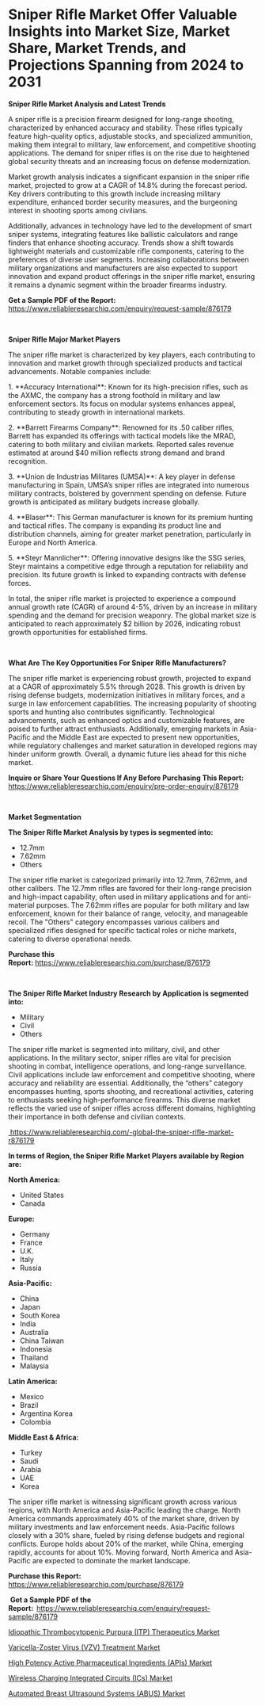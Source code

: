 <p><h1>Sniper Rifle Market Offer Valuable Insights into Market Size, Market Share, Market Trends, and Projections Spanning from 2024 to 2031</h1></p><p><strong>Sniper Rifle Market Analysis and Latest Trends</strong></p>
<p><p>A sniper rifle is a precision firearm designed for long-range shooting, characterized by enhanced accuracy and stability. These rifles typically feature high-quality optics, adjustable stocks, and specialized ammunition, making them integral to military, law enforcement, and competitive shooting applications. The demand for sniper rifles is on the rise due to heightened global security threats and an increasing focus on defense modernization.</p><p>Market growth analysis indicates a significant expansion in the sniper rifle market, projected to grow at a CAGR of 14.8% during the forecast period. Key drivers contributing to this growth include increasing military expenditure, enhanced border security measures, and the burgeoning interest in shooting sports among civilians. </p><p>Additionally, advances in technology have led to the development of smart sniper systems, integrating features like ballistic calculators and range finders that enhance shooting accuracy. Trends show a shift towards lightweight materials and customizable rifle components, catering to the preferences of diverse user segments. Increasing collaborations between military organizations and manufacturers are also expected to support innovation and expand product offerings in the sniper rifle market, ensuring it remains a dynamic segment within the broader firearms industry.</p></p>
<p><strong>Get a Sample PDF of the Report:&nbsp;</strong> <a href="https://www.reliableresearchiq.com/enquiry/request-sample/876179?utm_campaign=1404&utm_medium=2&utm_source=Github&utm_content=ia&utm_term=11102024&utm_id=sniper-rifle">https://www.reliableresearchiq.com/enquiry/request-sample/876179</a></p>
<p>&nbsp;</p>
<p><strong>Sniper Rifle Major Market Players</strong></p>
<p><p>The sniper rifle market is characterized by key players, each contributing to innovation and market growth through specialized products and tactical advancements. Notable companies include:</p><p>1. **Accuracy International**: Known for its high-precision rifles, such as the AXMC, the company has a strong foothold in military and law enforcement sectors. Its focus on modular systems enhances appeal, contributing to steady growth in international markets.</p><p>2. **Barrett Firearms Company**: Renowned for its .50 caliber rifles, Barrett has expanded its offerings with tactical models like the MRAD, catering to both military and civilian markets. Reported sales revenue estimated at around $40 million reflects strong demand and brand recognition.</p><p>3. **Union de Industrias Militares (UMSA)**: A key player in defense manufacturing in Spain, UMSA’s sniper rifles are integrated into numerous military contracts, bolstered by government spending on defense. Future growth is anticipated as military budgets increase globally.</p><p>4. **Blaser**: This German manufacturer is known for its premium hunting and tactical rifles. The company is expanding its product line and distribution channels, aiming for greater market penetration, particularly in Europe and North America.</p><p>5. **Steyr Mannlicher**: Offering innovative designs like the SSG series, Steyr maintains a competitive edge through a reputation for reliability and precision. Its future growth is linked to expanding contracts with defense forces.</p><p>In total, the sniper rifle market is projected to experience a compound annual growth rate (CAGR) of around 4-5%, driven by an increase in military spending and the demand for precision weaponry. The global market size is anticipated to reach approximately $2 billion by 2026, indicating robust growth opportunities for established firms.</p></p>
<p>&nbsp;</p>
<p><strong>What Are The Key Opportunities For Sniper Rifle Manufacturers?</strong></p>
<p><p>The sniper rifle market is experiencing robust growth, projected to expand at a CAGR of approximately 5.5% through 2028. This growth is driven by rising defense budgets, modernization initiatives in military forces, and a surge in law enforcement capabilities. The increasing popularity of shooting sports and hunting also contributes significantly. Technological advancements, such as enhanced optics and customizable features, are poised to further attract enthusiasts. Additionally, emerging markets in Asia-Pacific and the Middle East are expected to present new opportunities, while regulatory challenges and market saturation in developed regions may hinder uniform growth. Overall, a dynamic future lies ahead for this niche market.</p></p>
<p><strong>Inquire or Share Your Questions If Any Before Purchasing This Report:</strong> <a href="https://www.reliableresearchiq.com/enquiry/pre-order-enquiry/876179?utm_campaign=1404&utm_medium=2&utm_source=Github&utm_content=ia&utm_term=11102024&utm_id=sniper-rifle">https://www.reliableresearchiq.com/enquiry/pre-order-enquiry/876179</a></p>
<p>&nbsp;</p>
<p><strong>Market Segmentation</strong></p>
<p><strong>The Sniper Rifle Market Analysis by types is segmented into:</strong></p>
<p><ul><li>12.7mm</li><li>7.62mm</li><li>Others</li></ul></p>
<p><p>The sniper rifle market is categorized primarily into 12.7mm, 7.62mm, and other calibers. The 12.7mm rifles are favored for their long-range precision and high-impact capability, often used in military applications and for anti-material purposes. The 7.62mm rifles are popular for both military and law enforcement, known for their balance of range, velocity, and manageable recoil. The "Others" category encompasses various calibers and specialized rifles designed for specific tactical roles or niche markets, catering to diverse operational needs.</p></p>
<p><strong>Purchase this Report:&nbsp;</strong><a href="https://www.reliableresearchiq.com/purchase/876179?utm_campaign=1404&utm_medium=2&utm_source=Github&utm_content=ia&utm_term=11102024&utm_id=sniper-rifle">https://www.reliableresearchiq.com/purchase/876179</a></p>
<p>&nbsp;</p>
<p><strong>The Sniper Rifle Market Industry Research by Application is segmented into:</strong></p>
<p><ul><li>Military</li><li>Civil</li><li>Others</li></ul></p>
<p><p>The sniper rifle market is segmented into military, civil, and other applications. In the military sector, sniper rifles are vital for precision shooting in combat, intelligence operations, and long-range surveillance. Civil applications include law enforcement and competitive shooting, where accuracy and reliability are essential. Additionally, the “others” category encompasses hunting, sports shooting, and recreational activities, catering to enthusiasts seeking high-performance firearms. This diverse market reflects the varied use of sniper rifles across different domains, highlighting their importance in both defense and civilian contexts.</p></p>
<p><a href="https://www.reliableresearchiq.com/-global-the-sniper-rifle-market-r876179?utm_campaign=1404&utm_medium=2&utm_source=Github&utm_content=ia&utm_term=11102024&utm_id=sniper-rifle">&nbsp;https://www.reliableresearchiq.com/-global-the-sniper-rifle-market-r876179</a></p>
<p><strong>In terms of Region, the Sniper Rifle Market Players available by Region are:</strong></p>
<p>
    <p> <strong> North America: </strong>
        <ul>
            <li>United States</li>
            <li>Canada</li>
        </ul>
        </p> 
    <p> <strong> Europe: </strong>
        <ul>
            <li>Germany</li>
            <li>France</li>
            <li>U.K.</li>
            <li>Italy</li>
            <li>Russia</li>
        </ul>
        </p> 
    <p> <strong> Asia-Pacific: </strong>
        <ul>
            <li>China</li>
            <li>Japan</li>
            <li>South Korea</li>
            <li>India</li>
            <li>Australia</li>
            <li>China Taiwan</li>
            <li>Indonesia</li>
            <li>Thailand</li>
            <li>Malaysia</li>
        </ul>
        </p> 
    <p> <strong> Latin America: </strong>
        <ul>
            <li>Mexico</li>
            <li>Brazil</li>
            <li>Argentina Korea</li>
            <li>Colombia</li>
        </ul>
        </p> 
    <p> <strong> Middle East & Africa: </strong>
        <ul>
            <li>Turkey</li>
            <li>Saudi</li>
            <li>Arabia</li>
            <li>UAE</li>
            <li>Korea</li>
        </ul>
    </p>
    </p>
<p><p>The sniper rifle market is witnessing significant growth across various regions, with North America and Asia-Pacific leading the charge. North America commands approximately 40% of the market share, driven by military investments and law enforcement needs. Asia-Pacific follows closely with a 30% share, fueled by rising defense budgets and regional conflicts. Europe holds about 20% of the market, while China, emerging rapidly, accounts for about 10%. Moving forward, North America and Asia-Pacific are expected to dominate the market landscape.</p></p>
<p><strong>Purchase this Report: </strong><a href="https://www.reliableresearchiq.com/purchase/876179?utm_campaign=1404&utm_medium=2&utm_source=Github&utm_content=ia&utm_term=11102024&utm_id=sniper-rifle">https://www.reliableresearchiq.com/purchase/876179</a></p>
<p>&nbsp;<strong>Get a Sample PDF of the Report:&nbsp;&nbsp;</strong><a href="https://www.reliableresearchiq.com/enquiry/request-sample/876179?utm_campaign=1404&utm_medium=2&utm_source=Github&utm_content=ia&utm_term=11102024&utm_id=sniper-rifle">https://www.reliableresearchiq.com/enquiry/request-sample/876179</a></p>
<p><strong></strong></p>
<p><p><a href="https://www.linkedin.com/pulse/idiopathic-thrombocytopenic-purpura-itp-therapeutics-market-1i7vf?utm_campaign=1404&utm_medium=2&utm_source=Github&utm_content=ia&utm_term=11102024&utm_id=sniper-rifle">Idiopathic Thrombocytopenic Purpura (ITP) Therapeutics Market</a></p><p><a href="https://www.linkedin.com/pulse/global-varicella-zoster-virus-vzv-treatment-market-opportunities-gsyjc?utm_campaign=1404&utm_medium=2&utm_source=Github&utm_content=ia&utm_term=11102024&utm_id=sniper-rifle">Varicella-Zoster Virus (VZV) Treatment Market</a></p><p><a href="https://www.linkedin.com/pulse/high-potency-active-pharmaceutical-ingredients-apis-market-r9c6f?utm_campaign=1404&utm_medium=2&utm_source=Github&utm_content=ia&utm_term=11102024&utm_id=sniper-rifle">High Potency Active Pharmaceutical Ingredients (APIs) Market</a></p><p><a href="https://www.linkedin.com/pulse/global-wireless-charging-integrated-circuits-ics-market-m1b7e?utm_campaign=1404&utm_medium=2&utm_source=Github&utm_content=ia&utm_term=11102024&utm_id=sniper-rifle">Wireless Charging Integrated Circuits (ICs) Market</a></p><p><a href="https://www.linkedin.com/pulse/automated-breast-ultrasound-systems-abus-industry-sector-grute?utm_campaign=1404&utm_medium=2&utm_source=Github&utm_content=ia&utm_term=11102024&utm_id=sniper-rifle">Automated Breast Ultrasound Systems (ABUS) Market</a></p></p>